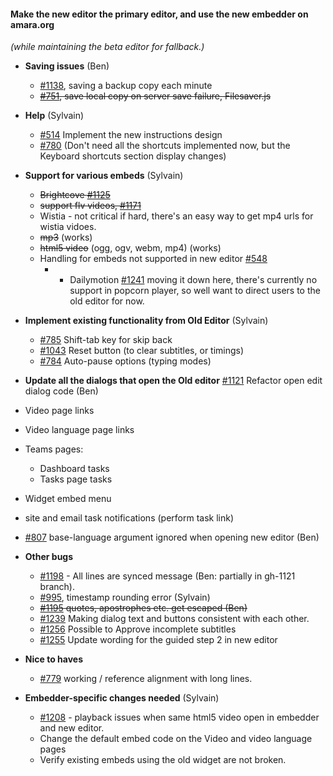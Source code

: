 #### Make the new editor the primary editor, and use the new embedder on amara.org
*(while maintaining the beta editor for fallback.)*

- **Saving issues** (Ben)
  - [#1138](https://github.com/pculture/unisubs/issues/1138), saving a backup copy each minute
  - ~~[#751](https://github.com/pculture/unisubs/issues/751), save local copy on server save failure, Filesaver.js~~

- **Help** (Sylvain)
  - [#514](https://github.com/pculture/unisubs/issues/514) Implement the new instructions design
  - [#780](https://github.com/pculture/unisubs/issues/780) (Don't need all the shortcuts implemented now, but the Keyboard shortcuts section display changes)

- **Support for various embeds** (Sylvain)
  - ~~Brightcove [#1125](https://github.com/pculture/unisubs/issues/1125)~~
  - ~~support flv videos, [#1171](https://github.com/pculture/unisubs/issues/1171)~~
  - Wistia - not critical if hard, there's an easy way to get mp4 urls for wistia vidoes.
  - ~~mp3~~ (works)
  - ~~html5 video~~ (ogg, ogv, webm, mp4) (works)
  - Handling for embeds not supported in new editor [#548](https://github.com/pculture/unisubs/issues/548)
    -   - Dailymotion [#1241](https://github.com/pculture/unisubs/issues/1241) moving it down here, there's currently no support in popcorn player, so well want to direct users to the old editor for now.

- **Implement existing functionality from Old Editor** (Sylvain)
  - [#785](https://github.com/pculture/unisubs/issues/785) Shift-tab key for skip back
  - [#1043](https://github.com/pculture/unisubs/issues/1043) Reset button (to clear subtitles, or timings)
  - [#784](https://github.com/pculture/unisubs/issues/784)  Auto-pause options (typing modes)

- **Update all the dialogs that open the Old editor** [#1121](https://github.com/pculture/unisubs/issues/1121) Refactor open edit dialog code (Ben)
 - Video page links
 - Video language page links
 - Teams pages:
    - Dashboard tasks
    - Tasks page tasks
 - Widget embed menu
 - site and email task notifications (perform task link)
 - [#807](https://github.com/pculture/unisubs/issues/807) base-language argument ignored when opening new editor (Ben)

- **Other bugs**
  - [#1198](https://github.com/pculture/unisubs/issues/1198) - All lines are synced message (Ben: partially in gh-1121 branch).
  - [#995](https://github.com/pculture/unisubs/issues/995), timestamp rounding error (Sylvain)
  - ~~[#1195](https://github.com/pculture/unisubs/issues/1195) quotes, apostrophes etc. get escaped (Ben)~~
  - [#1239](https://github.com/pculture/unisubs/issues/1239) Making dialog text and buttons consistent with each other.
  - [#1256](https://github.com/pculture/unisubs/issues/1256) Possible to Approve incomplete subtitles
  - [#1255](https://github.com/pculture/unisubs/issues/1255) Update wording for the guided step 2 in new editor
- **Nice to haves**
  - [#779](https://github.com/pculture/unisubs/issues/779) working / reference alignment with long lines.

- **Embedder-specific changes needed** (Sylvain)
  - [#1208](https://github.com/pculture/unisubs/issues/1208) - playback issues when same html5 video open in embedder and new editor.
  - Change the default embed code on the Video and video language pages
  - Verify existing embeds using the old widget are not broken.

